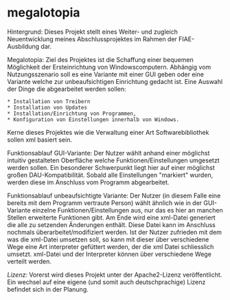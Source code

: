 # megalotopia
Hintergrund:
  Dieses Projekt stellt eines Weiter- und zugleich Neuentwicklung meines Abschlussprojektes im Rahmen der FIAE-Ausbildung dar.

Megalotopia:
  Ziel des Projektes ist die Schaffung einer bequemen Möglichkeit der Ersteinrichtung von Windowscomputern. Abhängig vom Nutzungsszenario soll es eine Variante mit einer GUI geben oder eine Variante welche zur unbeaufsichtigen Einrichtung gedacht ist.
  Eine Auswahl der Dinge die abgearbeitet werden sollen:
  
    * Installation von Treibern
    * Installation von Updates
    * Installation/Einrichtung von Programmen,
    * Konfiguration von Einstellungen innerhalb von Windows.
    
  Kerne dieses Projektes wie die Verwaltung einer Art Softwarebibliothek sollen xml basiert sein.
  
  Funktionsablauf GUI-Variante:
  Der Nutzer wählt anhand einer möglichst intuitiv gestalteten Oberfläche welche Funktionen/Einstellungen umgesetzt werden sollen. Ein besonderer Schwerpunkt liegt hier auf einer möglichst großen DAU-Kompatibilität. Sobald alle Einstellungen "markiert" wurden, werden diese im Anschluss vom Programm abgearbeitet.
  
  Funktionsablauf unbeaufsichtigte Variante:
  Der Nutzer (in diesem Falle eine bereits mit dem Programm vertraute Person) wählt ähnlich wie in der GUI-Variante einzelne Funktionen/Einstellungen aus, nur das es hier an manchen Stellen erweiterte Funktionen gibt. Am Ende wird eine xml-Datei generiert die alle zu setzenden Änderungen enthält. Diese Datei kann im Anschluss nochmals überarbeitet/modifiziert werden. Ist der Nutzer zufrieden mit dem was die xml-Datei umsetzen soll, so kann mit dieser über verschiedene Wege eine Art interpreter gefüttert werden, der die xml Datei schliesslich umsetzt. xml-Datei und der Interpreter können über verschiedene Wege verteilt werden. 

*Lizenz:*
Vorerst wird dieses Projekt unter der Apache2-Lizenz veröffentlicht. Ein wechsel auf eine eigene (und somit auch deutschprachige) Lizenz befindet sich in der Planung.
